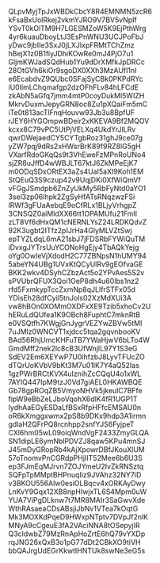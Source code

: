QLpvMyjTpJxWBDkCbcY8R4EMNMN5zcR6
kFsaBxUolRkej2vkmYJRO9V7BV5vNpIf
YSvT0kOlTM9H7LGESMZoW5K9EjPthWrg
4yr6kuauDboyLtJ3EsPnWNU3UCJPoFbJ
yDwc9jbIIe3SxJ0jLXJIxpFRMtTChZmz
hBejX1z0B1fiyJDhiKOwRe0mJ4PjO7u1
GljmKWJadSQdHub1Yu9dDrXMfkJpDRCc
28OtGVh6kiOr9sgoDX0XXh3MzAUfI1nI
e6EcabdvZ9QUbc0SFajSyCBk0PKPdRYc
iU0IimLChqmafgp2dzOFhFLv84hLFCdE
zkAbN5aGfq7jmm4mtP0coyDukMl5WIZH
MkrvDuxmJepyGRN8oc8Zu1pXQaiFm5mC
iTe0t813acTlFnqHouvw93Jb3u8BpfUF
rJEY6HYGOmpwBDeir2xKKEVA9Bf2MQOV
kcxx8C79vPC5UtPjVELXq4UkdYrJlLRv
qwrDWejaedCY5CYTgbRoz31ghJ9ce07g
yZW7pqj9dRs2xHWsrBrK89f9RZ8lG5gH
VXarfRdoGKqQs9t3VhEweFzMPnRoUNo4
sjZR8uJffD4wWBJLT67ktJ6ZkMPeEjK7
m0ODqSDxORtEX3aZs4UaI5aXI9Koh1EM
StQEuQ3S9czup42v9UqjDKi0XfWiQmVf
vFGgJSmdpb6ZnZyUkMy5RbFyNtd0aYO1
3sel3zp06lhpk2ZgSyHfATsRNqzwzFSi
lRWf3gFUaAebqE9oCfRLx1BLjyVrhgpZ
3CNSQZ0aiMldXX66tt1OPAMUfu21FmII
zLT8Vf6dHxQM1cNERNLYsZ24LRDKQdvZ
92K3ugbt2ITfz2pIJrHa4GlyMLVZtSwj
epTYZLdqL6mA21sbJ7jFDSRbFYWiQuTM
iDvxgJYTrsUuYCONoHgEjy4TbAQkYejg
oYg0OwIeVjXdodH2C77ZBNpsN1hUMY94
5abeYN4UBg1UVxKtQCyUlRv9gEOfvaGE
BKK2wkv4DSyhCZbzAct5o2YPvAes5S2v
sPVUbrQFUX3Qoi1OeP8dh4u60Ibs1nz2
rfd5FxmkypTccZxmNp8qJLlfrSTFx05d
YDisEh28dfCyil5tnJols02XzMdXUi3A
vw8hBOn0XOMmOXDFxXE9Tzib5xhoCv2U
hERuLdQUfea1K9OBch8FuphtC7mknRtB
e0VSQtfh7KWgjGnJygrVEZYwZBVw5tMI
7uJMlz0WNCVT1xjdcc5tqa2gqvnbooKV
BAd56RhjUmcKHFuTB7YWaHjwV6bLTo4W
GmdMff2nek2lc8cB3UfWnjIL97Y1S3eG
SdEV2Em6XEYwP7U0ihfzbJ8LyvTFUcZO
dTQrUoKVbV9bKt3M7u01lK7Y4aQ52Ias
1gzPWrBRCtKVX4uIznihZcCQqU4o1xWL
7AYIQ447IpM9tzJ0Vd7giAEL0HKAWBQE
Gb78gpROqZB5VmyoNHVk5jkeulC7BFfe
fipW9eBbZeLJboVqohX6dlK4fR1UGP1T
IydhAaEGyESDaLfBSxRfpHFfcEMSAU0n
oR6kXmggxwmx2pS8b9DKx9hdp3A1irmn
gdlaH2QFrPQ8rcnhpp2snfYJS6FyjpeT
CXl6hm05wL09oiqWndVgF2433ZmyGLQA
SN1dipLE6ymNblPDVZJ8qaw5KPu4mnSJ
J45mDyGRopRb4kAjXpowrDBfJKouXlUM
57oTnomvPnCGRdpPHjIIT52Mee6b6U3S
ep3FJmEqMJrvn7ZOJYmeU2IvZkRNSztq
SQFpTpMMptBHPnuqIiz9JVAhz32NY7iD
v3BKOU556Alw0esiOLBqcv4xORKAyDwy
LnKvY9Gqx12XB8npHIwjxTL6S4Mpm0uW
YUA7ViPgDLknw7t7MR8MAIr3SaGwvXde
WthRAsaeaCDsABsjiJbNv1VTea7kOqtG
Mk3MOXKdPqeD9HWxpNTptv7DVpJf2nlK
MNyA9cCgeuE3fA2VAciNNA8tOSepyjIR
Q3cIdwbZ79MzRnApHoZrtE6hQ79vYXDp
rqJNG26xQxB3o1pG77dDt2CBkXO9tiVH
bbQAJrgUdEGrKkwtIHNTUk8swNe3eG5s

